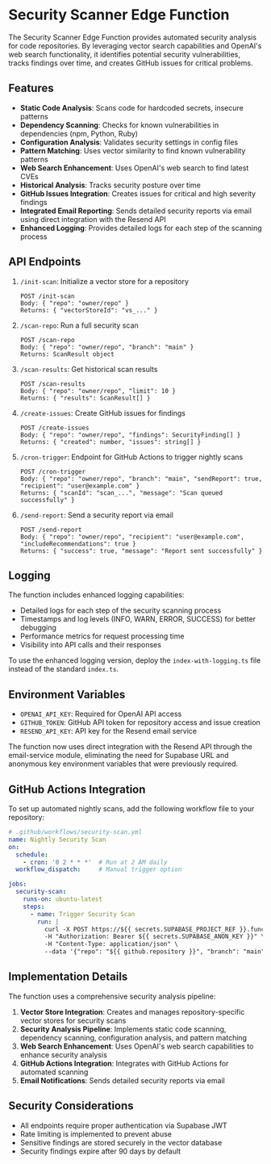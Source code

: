 # Security Scanner Edge Function

The Security Scanner Edge Function provides automated security analysis for code repositories. By leveraging vector search capabilities and OpenAI's web search functionality, it identifies potential security vulnerabilities, tracks findings over time, and creates GitHub issues for critical problems.

## Features

- **Static Code Analysis**: Scans code for hardcoded secrets, insecure patterns
- **Dependency Scanning**: Checks for known vulnerabilities in dependencies (npm, Python, Ruby)
- **Configuration Analysis**: Validates security settings in config files
- **Pattern Matching**: Uses vector similarity to find known vulnerability patterns
- **Web Search Enhancement**: Uses OpenAI's web search to find latest CVEs
- **Historical Analysis**: Tracks security posture over time
- **GitHub Issues Integration**: Creates issues for critical and high severity findings
- **Integrated Email Reporting**: Sends detailed security reports via email using direct integration with the Resend API
- **Enhanced Logging**: Provides detailed logs for each step of the scanning process

## API Endpoints

1. `/init-scan`: Initialize a vector store for a repository
   ```
   POST /init-scan
   Body: { "repo": "owner/repo" }
   Returns: { "vectorStoreId": "vs_..." }
   ```

2. `/scan-repo`: Run a full security scan
   ```
   POST /scan-repo
   Body: { "repo": "owner/repo", "branch": "main" }
   Returns: ScanResult object
   ```

3. `/scan-results`: Get historical scan results
   ```
   POST /scan-results
   Body: { "repo": "owner/repo", "limit": 10 }
   Returns: { "results": ScanResult[] }
   ```

4. `/create-issues`: Create GitHub issues for findings
   ```
   POST /create-issues
   Body: { "repo": "owner/repo", "findings": SecurityFinding[] }
   Returns: { "created": number, "issues": string[] }
   ```

5. `/cron-trigger`: Endpoint for GitHub Actions to trigger nightly scans
   ```
   POST /cron-trigger
   Body: { "repo": "owner/repo", "branch": "main", "sendReport": true, "recipient": "user@example.com" }
   Returns: { "scanId": "scan_...", "message": "Scan queued successfully" }
   ```

6. `/send-report`: Send a security report via email
   ```
   POST /send-report
   Body: { "repo": "owner/repo", "recipient": "user@example.com", "includeRecommendations": true }
   Returns: { "success": true, "message": "Report sent successfully" }
   ```

## Logging

The function includes enhanced logging capabilities:
- Detailed logs for each step of the security scanning process
- Timestamps and log levels (INFO, WARN, ERROR, SUCCESS) for better debugging
- Performance metrics for request processing time
- Visibility into API calls and their responses

To use the enhanced logging version, deploy the `index-with-logging.ts` file instead of the standard `index.ts`.

## Environment Variables

- `OPENAI_API_KEY`: Required for OpenAI API access
- `GITHUB_TOKEN`: GitHub API token for repository access and issue creation
- `RESEND_API_KEY`: API key for the Resend email service

The function now uses direct integration with the Resend API through the email-service module, eliminating the need for Supabase URL and anonymous key environment variables that were previously required.
## GitHub Actions Integration

To set up automated nightly scans, add the following workflow file to your repository:

```yaml
# .github/workflows/security-scan.yml
name: Nightly Security Scan
on:
  schedule:
    - cron: '0 2 * * *'  # Run at 2 AM daily
  workflow_dispatch:     # Manual trigger option

jobs:
  security-scan:
    runs-on: ubuntu-latest
    steps:
      - name: Trigger Security Scan
        run: |
          curl -X POST https://${{ secrets.SUPABASE_PROJECT_REF }}.functions.supabase.co/security-scanner/cron-trigger \
          -H "Authorization: Bearer ${{ secrets.SUPABASE_ANON_KEY }}" \
          -H "Content-Type: application/json" \
          --data '{"repo": "${{ github.repository }}", "branch": "main", "sendReport": true, "recipient": "security@example.com"}'
```

## Implementation Details

The function uses a comprehensive security analysis pipeline:

1. **Vector Store Integration**: Creates and manages repository-specific vector stores for security scans
2. **Security Analysis Pipeline**: Implements static code scanning, dependency scanning, configuration analysis, and pattern matching
3. **Web Search Enhancement**: Uses OpenAI's web search capabilities to enhance security analysis
4. **GitHub Actions Integration**: Integrates with GitHub Actions for automated scanning
5. **Email Notifications**: Sends detailed security reports via email

## Security Considerations

- All endpoints require proper authentication via Supabase JWT
- Rate limiting is implemented to prevent abuse
- Sensitive findings are stored securely in the vector database
- Security findings expire after 90 days by default

